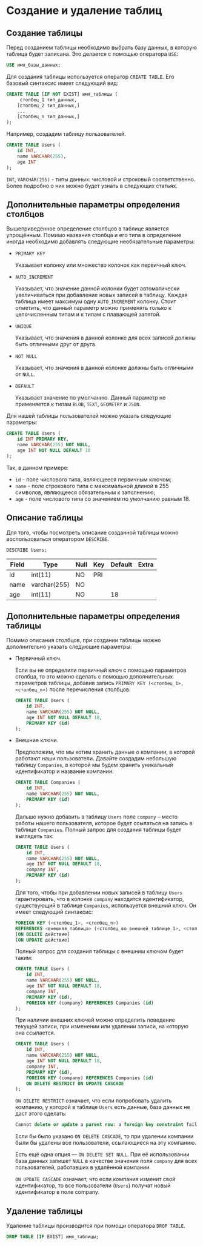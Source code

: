 # Создание и удаление таблиц

## Создание таблицы

Перед созданием таблицы необходимо выбрать базу данных, в которую таблица будет записана. Это делается с помощью оператора `USE`:

```sql
USE имя_базы_данных;
```

Для создания таблицы используется оператор `CREATE TABLE`. Его базовый синтаксис имеет следующий вид:

```sql
CREATE TABLE [IF NOT EXIST] имя_таблицы (
     столбец_1 тип_данных,
    [столбец_2 тип_данных,]
    ...
    [столбец_n тип_данных,]
);
```

Например, создадим таблицу пользователей.

```sql
CREATE TABLE Users (
    id INT,
    name VARCHAR(255),
    age INT
);
```

`INT`, `VARCHAR(255)` - типы данных: числовой и строковый соответственно. Более подробно о них можно будет узнать в следующих статьях.

## Дополнительные параметры определения столбцов

Вышеприведённое определение столбцов в таблице является упрощённым.
Помимо названия столбца и его типа в определение иногда необходимо добавлять следующие необязательные параметры:

- `PRIMARY KEY`

  Указывает колонку или множество колонок как первичный ключ.

- `AUTO_INCREMENT`

  Указывает, что значение данной колонки будет автоматически увеличиваться при добавление новых записей в таблицу. Каждая таблица имеет максимум одну `AUTO_INCREMENT` колонку.
  Стоит отметить, что данный параметр можно применять только к целочисленным типам и к типам с плавающей запятой.

- `UNIQUE`

  Указывает, что значения в данной колонке для всех записей должны быть отличными друг от друга.

- `NOT NULL`

  Указывает, что значения в данной колонке должны быть отличными от `NULL`.

- `DEFAULT`

  Указывает значение по умолчанию. Данный параметр не применяется к типам `BLOB`, `TEXT`, `GEOMETRY` и `JSON`.

Для нашей таблицы пользователей можно указать следующие параметры:

```sql
CREATE TABLE Users (
    id INT PRIMARY KEY,
    name VARCHAR(255) NOT NULL,
    age INT NOT NULL DEFAULT 18
);
```

Так, в данном примере:

- `id` - поле числового типа, являющееся первичным ключом;
- `name` - поле строкового типа с максимальной длиной в 255 символов, являющееся обязательным к заполнению;
- `age` - поле числового типа со значением по умолчанию равным 18.

## Описание таблицы

Для того, чтобы посмотреть описание созданной таблицы можно воспользоваться оператором `DESCRIBE`.

```sql
DESCRIBE Users;
```

| Field | Type         | Null | Key | Default | Extra |
| ----- | ------------ | ---- | --- | ------- | ----- |
| id    | int(11)      | NO   | PRI | <NULL>  |       |
| name  | varchar(255) | NO   |     | <NULL>  |       |
| age   | int(11)      | NO   |     | 18      |       |

## Дополнительные параметры определения таблицы

Помимо описания столбцов, при создании таблицы можно дополнительно указать следующие параметры:

- Первичный ключ.

  Если вы не определили первичный ключ с помощью параметров столбца, то это можно сделать с помощью дополнительных параметров таблицы, добавив запись `PRIMARY KEY (<столбец_1>, <столбец_n>)` после перечисления столбцов:

  ```sql
  CREATE TABLE Users (
      id INT,
      name VARCHAR(255) NOT NULL,
      age INT NOT NULL DEFAULT 18,
      PRIMARY KEY (id)
  );
  ```

- Внешние ключи.

  Предположим, что мы хотим хранить данные о компании, в которой работают наши пользователи. Давайте создадим небольшую таблицу `Companies`, в которой мы будем хранить уникальный идентификатор и название компании:

  ```sql
  CREATE TABLE Companies (
      id INT,
      name VARCHAR(255) NOT NULL,
      PRIMARY KEY (id)
  );
  ```

  Дальше нужно добавить в таблицу `Users` поле `company` – место работы нашего пользователя, которое будет ссылаться на запись в таблице `Companies`. Полный запрос для создания таблицы будет выглядеть так:

  ```sql
  CREATE TABLE Users (
      id INT,
      name VARCHAR(255) NOT NULL,
      age INT NOT NULL DEFAULT 18,
      company INT,
      PRIMARY KEY (id)
  );
  ```

  Для того, чтобы при добавлении новых записей в таблицу `Users` гарантировать, что в колонке `company` находится идентификатор, существующий в таблице `Companies`,
  используется внешний ключ. Он имеет следующий синтаксис:

  ```sql
  FOREIGN KEY (<столбец_1>, <столбец_n>)
  REFERENCES <внешняя_таблица> (<столбец_во_внешней_таблице_1>, <столбец_во_внешней_таблице_n>)
  [ON DELETE действие]
  [ON UPDATE действие]
  ```

  Полный запрос для создания таблицы с внешним ключом будет таким:

  ```sql
  CREATE TABLE Users (
      id INT,
      name VARCHAR(255) NOT NULL,
      age INT NOT NULL DEFAULT 18,
      company INT,
      PRIMARY KEY (id),
      FOREIGN KEY (company) REFERENCES Companies (id)
  );
  ```

  При наличии внешних ключей можно определить поведение текущей записи, при изменении или удалении записи, на которую она ссылается.

  ```sql
  CREATE TABLE Users (
      id INT,
      name VARCHAR(255) NOT NULL,
      age INT NOT NULL DEFAULT 18,
      company INT,
      PRIMARY KEY (id),
      FOREIGN KEY (company) REFERENCES Companies (id)
      ON DELETE RESTRICT ON UPDATE CASCADE
  );
  ```

  `ON DELETE RESTRICT` означает, что если попробовать удалить компанию, у которой в таблице `Users` есть данные, база данных не даст этого сделать:

  ```sql
  Cannot delete or update a parent row: a foreign key constraint fails
  ```

  Если бы было указано `ON DELETE CASCADE`, то при удалении компании были бы удалены все пользователи, ссылающиеся на эту компанию.

  Есть ещё одна опция — `ON DELETE SET NULL`. При её использовании база данных запишет `NULL` в качестве значения поля `company` для всех пользователей, работавших в удалённой компании.

  `ON UPDATE CASCADE` означает, что если компания изменит свой идентификатор, то все пользователи (`Users`) получат новый идентификатор в поле company.

## Удаление таблицы

Удаление таблицы производится при помощи оператора `DROP TABLE`.

```sql
DROP TABLE [IF EXIST] имя_таблицы;
```
